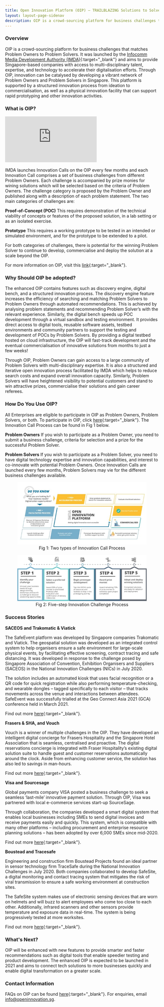 ```yaml
---
title: Open Innovation Platform (OIP) – TRAILBLAZING Solutions to Solve Business Problems
layout: layout-page-sidenav
description: OIP is a crowd-sourcing platform for business challenges that matches Problem Owners to Problem Solvers.
---
```


### Overview

OIP is a crowd-sourcing platform for business challenges that matches Problem Owners to Problem Solvers. It was launched by the [Infocomm Media Development Authority (IMDA)]( https://www.imda.gov.sg/){:target="_blank"} and aims to provide Singapore-based companies with access to multi-disciplinary talent, expertise, and technology to accelerate their digitalisation efforts. Through OIP, innovation can be catalysed by developing a vibrant network of Problem Owners and Problem Solvers in Singapore. This platform is supported by a structured innovation process from ideation to commercialisation, as well as a physical innovation facility that can support rapid prototyping and other innovation activities.  

### What is OIP?

<iframe src="https://www.youtube.com/embedembed//watch?v=ptZUdV8WyfAshowinfo=0" frameborder="0" allow="accelerometer; autoplay; encrypted-media; gyroscope; picture-in-picture" allowfullscreen></iframe>

IMDA launches Innovation Calls on the OIP every few months and each Innovation Call comprises a set of business challenges from different Problem Owners. Each challenge is accompanied by prize monies for wining solutions which will be selected based on the criteria of Problem Owners. The challenge category is proposed by the Problem Owner and published along with a description of each problem statement. The two main categories of challenges are:

**Proof-of-Concept (POC)**
This requires demonstration of the technical viability of concepts or features of the proposed solution, in a lab setting or as an isolated exercise.

**Prototype**
This requires a working prototype to be tested in an intended or simulated environment, and for the prototype to be extended to a pilot.

For both categories of challenges, there is potential for the winning Problem Solver to continue to develop, commercialise and deploy the solution at a scale beyond the OIP. 

For more information on OIP, visit this [link](https://www.imda.gov.sg/programme-listing/open-innovation-platform){:target="_blank"}.

### Why Should OIP be adopted? 

The enhanced OIP contains features such as discovery engine, digital bench, and a structured innovation process. The discovery engine feature increases the efficiency of searching and matching Problem Solvers to Problem Owners through automated recommendations. This is achieved by analysing problem statements and recommending Problem Solver’s with the relevant experience. Similarly, the digital bench speeds up POC development through a virtual sandbox and testing environment. It provides direct access to digital tools, reusable software assets, testbed environments and community partners to support the testing and development of POCs by Problem Solvers. By providing a digital testbed hosted on cloud infrastructure, the OIP will fast-track development and the eventual commercialisation of innovative solutions from months to just a few weeks!

Through OIP, Problem Owners can gain access to a large community of Problem Solvers with multi-disciplinary expertise. It is also a structured and iterative open innovation process facilitated by IMDA which helps to reduce search costs and expand overall innovation capacity. Similarly, Problem Solvers will have heightened visibility to potential customers and stand to win attractive prizes, commercialise their solutions and gain career referees. 

### How Do You Use OIP?

All Enterprises are eligible to participate in OIP as Problem Owners, Problem Solvers, or both. To participate in OIP, click [here](https://www.openinnovation.sg/){:target="_blank"}. The Innovation Call Process can be found in Fig 1 below.

**Problem Owners**
If you wish to participate as a Problem Owner, you need to submit a business challenge, criteria for selection and a prize for the successful Problem Solver.

**Problem Solvers**
If you wish to participate as a Problem Solver, you need to have digital technology expertise and innovation capabilities, and interest to co-innovate with potential Problem Owners. Once Innovation Calls are launched every few months, Problem Solvers may vie for the different business challenges available. 

<figure style="text-align: center">
  <img
    src="/assets/img/guidelines/Fig 1 Two types of Innovation Call Process.jpg"  
    alt="Fig 1: Two types of Innovation Call Process"
  />
  <figcaption>Fig 1: Two types of Innovation Call Process</figcaption>
</figure>

<figure style="text-align: center">
  <img
    src="/assets/img/guidelines/Fig 2 Five-step Innovation Challenge Process.png"  
    alt="Fig 2: Five-step Innovation Challenge Process"
  />
  <figcaption>Fig 2: Five-step Innovation Challenge Process</figcaption>
</figure>

### Success Stories

**SACEOS and Trakomatic & Viatick**

The SafeEvent platform was developed by Singapore companies Trakomatic and Viatick. The geospatial solution was developed as an integrated control system to help organisers ensure a safe environment for large-scale physical events, by facilitating effective screening, contract tracing and safe distancing. It was developed in response to the challenge posed by Singapore Association of Convention, Exhibition Organisers and Suppliers (SACEOS) in the National Innovation Challenges (NICs) in July 2020.
 
The solution includes an automated kiosk that uses facial recognition or a QR code for quick registration while also performing temperature-checking, and wearable dongles – tagged specifically to each visitor – that tracks movements across the venue and interactions between attendees. SafeEvent was successfully trialled at the Geo Connect Asia 2021 (GCA) conference held in March 2021.

Find out more [here](https://www.straitstimes.com/singapore/consumer/tracking-dongles-and-facial-recognition-tested-at-mice-event){:target="_blank"}. 

**Frasers & SHA, and Vouch**

Vouch is a winner of multiple challenges in the OIP. They have developed an intelligent digital concierge for Frasers Hospitality and the Singapore Hotel Association that is seamless, centralised and proactive. 
The digital reservations concierge is integrated with Fraser Hospitality’s existing digital solution suite to handle guest and customer reservations automatically around the clock. Aside from enhancing customer service, the solution has also led to savings in man-hours.

Find out more [here](https://www.straitstimes.com/singapore/jobs-hospitality-technology-hotels){:target="_blank"}. 

**Visa and Sourcesage**

Global payments company VISA posted a business challenge to seek a seamless ‘last-mile’ innovative payment solution. Through OIP, Visa was partnered with local e-commerce services start-up SourceSage.

Through collaboration, the companies developed a smart digital system that enables local businesses including SMEs to send digital invoices and receive payments easily and quickly. This system, which is compatible with many other platforms – including procurement and enterprise resource planning solutions – has been adopted by over 6,000 SMEs since mid-2020.

Find out more [here](https://www.businesstimes.com.sg/technology/how-a-smart-digital-payment-system-helps-6000-smes-boost-productivity){:target="_blank"}. 

**Boustead and Tracesafe**
 
Engineering and construction firm Boustead Projects found an ideal partner in sensor technology firm TraceSafe during the National Innovation Challenges in July 2020. Both companies collaborated to develop SafeSite, a digital monitoring and contact tracing system that mitigates the risk of viral transmission to ensure a safe working environment at construction sites.

The SafeSite system makes use of electronic sensing devices that are worn on helmets and will buzz to alert employees who come too close to each other. Additionally, infrared scanners and other sensors provide temperature and exposure data in real-time. The system is being progressively tested at more worksites.

Find out more [here](https://www.businesstimes.com.sg/technology/how-sensor-technology-helps-construction-workers-stay-safe-during-a-pandemic){:target="_blank"}.

### What's Next?

OIP will be enhanced with new features to provide smarter and faster recommendations such as digital tools that enable speedier testing and product development. The enhanced OIP is expected to be launched in 2021 and aims to connect tech solutions to more businesses quickly and enable digital transformation on a greater scale.

### Contact Information

FAQs on OIP can be found [here](https://file.go.gov.sg/oipfaq.pdf){:target="_blank"}. For enquiries, email <info@openinnovation.sg>. 
